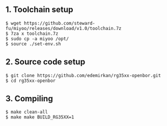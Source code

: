 ## 1. Toolchain setup
```
$ wget https://github.com/steward-fu/miyoo/releases/download/v1.0/toolchain.7z
$ 7za x toolchain.7z
$ sudo cp -a miyoo /opt/
$ source ./set-env.sh
```

## 2. Source code setup
```
$ git clone https://github.com/edemirkan/rg35xx-openbor.git
$ cd rg35xx-openbor
```

## 3. Compiling
```
$ make clean-all
$ make make BUILD_RG35XX=1
```
